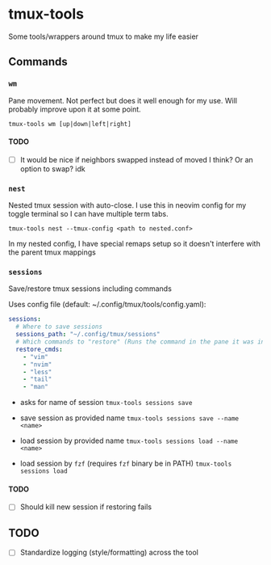 # tmux-tools

Some tools/wrappers around tmux to make my life easier

## Commands

### `wm`

Pane movement. Not perfect but does it well enough for my use. Will probably improve upon it at some point.

`tmux-tools wm [up|down|left|right]`

#### TODO

- [ ] It would be nice if neighbors swapped instead of moved I think? Or an option to swap? idk

### `nest`

Nested tmux session with auto-close. I use this in neovim config for my toggle terminal so I can have multiple term tabs.

`tmux-tools nest --tmux-config <path to nested.conf>`

In my nested config, I have special remaps setup so it doesn't interfere with the parent tmux mappings

### `sessions`

Save/restore tmux sessions including commands

Uses config file (default: ~/.config/tmux/tools/config.yaml):

```yaml
sessions:
  # Where to save sessions
  sessions_path: "~/.config/tmux/sessions"
  # Which commands to "restore" (Runs the command in the pane it was in when saved)
  restore_cmds:
    - "vim"
    - "nvim"
    - "less"
    - "tail"
    - "man"
```

- asks for name of session
  `tmux-tools sessions save`

- save session as provided name
  `tmux-tools sessions save --name <name>`

- load session by provided name
  `tmux-tools sessions load --name <name>`

- load session by `fzf` (requires `fzf` binary be in PATH)
  `tmux-tools sessions load`

#### TODO

- [ ] Should kill new session if restoring fails

## TODO

- [ ] Standardize logging (style/formatting) across the tool
